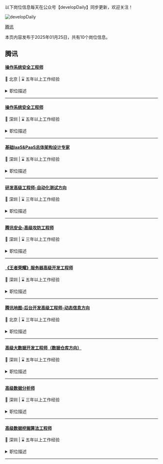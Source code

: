 以下岗位信息每天在公众号【developDaily】同步更新，欢迎关注！

<p><img alt="developDaily" src="./developDaily.png"></p>

[腾讯](#腾讯)

本页内容发布于2025年01月25日，共有10个岗位信息。

## 腾讯

#### [操作系统安全工程师](http://careers.tencent.com/jobdesc.html?postId=1839938006576816128)

📍 北京 | ⌛ 五年以上工作经验

<details>
<summary>职位描述</summary>

1.负责TencentOS 的威胁情报分析验证、开源组件漏洞的分析工作，并提供漏洞的解决方案和加固建议；

2.负责漏洞响应处理流程的优化，推进漏洞挖掘、修复、公告发布等环节的效率改善；

3.负责OS安全领域业界最新核心技术和对抗手法的跟进分析，提升操作系统安全能力和竞争力。
</details>

---

#### [操作系统安全工程师](http://careers.tencent.com/jobdesc.html?postId=1817943714266374144)

📍 深圳 | ⌛ 五年以上工作经验

<details>
<summary>职位描述</summary>

1.负责TencentOS 的威胁情报分析验证、开源组件漏洞的分析工作，并提供漏洞的解决方案和加固建议；

2.负责漏洞响应处理流程的优化，推进漏洞挖掘、修复、公告发布等环节的效率改善；

3.负责OS安全领域业界最新核心技术和对抗手法的跟进分析，提升操作系统安全能力和竞争力。
</details>

---

#### [基础IaaS&PaaS总体架构设计专家](http://careers.tencent.com/jobdesc.html?postId=1742804737918509056)

📍 深圳 | ⌛ 五年以上工作经验

<details>
<summary>职位描述</summary>

1.负责腾讯云IAAS基础产品稳定性架构设计工作，提升产品稳定性；

2.针对共性问题的方案设计，推进各个业务团队落地优化；

3.负责现网运营隐患排查分析，故障演练，保证业务运行现网稳定性。
</details>

---

#### [研发高级工程师-自动化测试方向](http://careers.tencent.com/jobdesc.html?postId=1850816186728607744)

📍 深圳 | ⌛ 三年以上工作经验

<details>
<summary>职位描述</summary>

1.负责开发者工具、测试平台或云原生技术产品的架构设计、开发和落地；

2.负责开发者工具、测试平台或云原生技术产品的开源代码项目的维护和管理；

3.负责开源软件的方案设计、功能开发维护以及文档编写；

4.在腾讯云研发项目中，应用行业前沿的优秀的工程实践经验，提升研发效率和工程生产力。
</details>

---

#### [腾讯安全-高级攻防工程师](http://careers.tencent.com/jobdesc.html?postId=1819022572327563264)

📍 深圳 | ⌛ 三年以上工作经验

<details>
<summary>职位描述</summary>

1.负责云环境的渗透测试和漏洞挖掘，包括对云平台、云服务和云基础设施进行安全评估；

2.跟踪和了解最新的云安全威胁和攻防技术，保持团队对云安全领域的技术更新；

3.参与云产品漏洞的修复和漏洞管理过程，与开发团队合作解决安全问题；

4.参与内外部安全演练，验证业务安全水位。
</details>

---

#### [《王者荣耀》服务器高级开发工程师](http://careers.tencent.com/jobdesc.html?postId=1807965004108931072)

📍 深圳 | ⌛ 五年以上工作经验

<details>
<summary>职位描述</summary>

1.负责服务器业务系统和运营需求的设计和开发；

2.负责服务器部分通用组件和框架的设计和开发；

3.负责服务器线上运行承载和稳定性的监控和跟踪、性能热点和bug的分析定位；

4.负责日常版本发布、研发效能工具的建设。
</details>

---

#### [腾讯地图-后台开发高级工程师-动态信息方向](http://careers.tencent.com/jobdesc.html?postId=1851460375409614848)

📍 北京 | ⌛ 三年以上工作经验

<details>
<summary>职位描述</summary>

1.负责腾讯地图动态信息应用策略的开发与优化，提升地图服务的智能化水平；

2.参与团队技术方案讨论，为项目提供技术支持与解决方案；

3.与产品团队紧密协作，确保动态信息应用的准确性与及时性；

4.持续优化算法模型，提高地图数据处理的效率与质量。
</details>

---

#### [高级大数据开发工程师（数据仓库方向）](http://careers.tencent.com/jobdesc.html?postId=1882753219252232192)

📍 深圳 | ⌛ 五年以上工作经验

<details>
<summary>职位描述</summary>

1.负责元宝业务的离线和实时数仓规划和建设，结合数据、技术与应用等多方特性，构建高可用、易扩展的数仓体系，高效满足业务用数诉求；

2.负责建立数仓与数据质量标准和规范，确定数据治理方案，并与内外部团队协作，推动落地实施，不断提升数据质量，确保数据及时、准确与稳定性；

3.不断优化数仓模型，抽象总结并沉淀通用方案与平台工具能力，提升研发与用户用数效率。
</details>

---

#### [高级数据分析师](http://careers.tencent.com/jobdesc.html?postId=1882753222217609216)

📍 深圳 | ⌛ 三年以上工作经验

<details>
<summary>职位描述</summary>

1.负责元宝业务数据分析，洞察业务机会，发现业务问题，为产品迭代提供决策依据；

2.负责用户增长相关数据科学工作，通过ab实验、因果推断等方法，构建科学严谨的评估体系，对业务收益进行评估，并提出优化建议，推动策略优化带来业务增长；

3.负责元宝业务的指标体系搭建，包括数据链路建设，基础数据维护，数据报表构建；

4.探索统计、机器学习、因果推断等方法论，并推动相关方法在业务落地，产生业务影响力；

5.持续产出行业洞察，跟踪分析竞争对手、行业趋势等，形成商业分析并洞察其中的机会；

6.有大型互联网公司AI产品策略分析，驱动策略迭代效果提升经验的候选人优先。
</details>

---

#### [高级数据挖掘算法工程师](http://careers.tencent.com/jobdesc.html?postId=1882753224767741952)

📍 深圳 | ⌛ 五年以上工作经验

<details>
<summary>职位描述</summary>

1.负责利用算法挖掘解决元宝的业务问题，包含但不限于活跃、商业化等相关场景的推荐和优化，能够进行问题抽象、技术选型、算法和策略落地与优化；

2.结合元宝业务特点与目标，与多方团队协作，参与并推动模型、画像、策略等场景的应用和优化。
</details>

---

